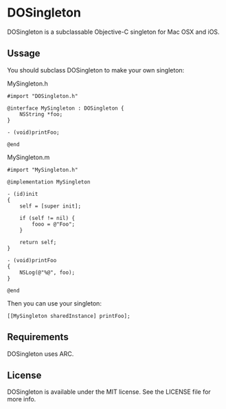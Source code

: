 # DOSingleton

DOSingleton is a subclassable Objective-C singleton for Mac OSX and iOS.

## Ussage

You should subclass DOSingleton to make your own singleton:

MySingleton.h

	#import "DOSingleton.h"
	
	@interface MySingleton : DOSingleton {
		NSString *foo;
	}
	
	- (void)printFoo;
	
	@end

MySingleton.m

	#import "MySingleton.h"
	
	@implementation MySingleton
	
	- (id)init
	{
		self = [super init];
	
		if (self != nil) {
			fooo = @"Foo";
		}
	
		return self;
	}
	
	- (void)printFoo
	{
		NSLog(@"%@", foo);
	}
	
	@end

Then you can use your singleton:

	[[MySingleton sharedInstance] printFoo];

## Requirements

DOSingleton uses ARC.

## License

DOSingleton is available under the MIT license. See the LICENSE file for more info.